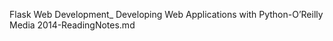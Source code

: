 Flask Web Development_ Developing Web Applications with Python-O’Reilly Media 2014-ReadingNotes.md

# 
